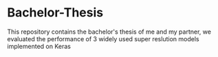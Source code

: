 # Bachelor-Thesis
This repository contains the bachelor's thesis of me and my partner, we evaluated the performance of 3 widely used super reslution models implemented on Keras
